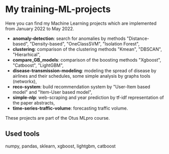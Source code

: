 My training-ML-projects 
=======================

Here you can find my Machine Learning projects which are implemented from January 2022 to May 2022.

- **anomaly-detection**: search for anomalies by methods "Distance-based", "Density-based", "OneClassSVM", "Isolation Forest",
- **clustering**: comparison of the clustering methods "Kmean", "DBSCAN", "Hierarhical",
- **compare_GB_models**: comparison of the boosting methods "Xgboost", "Catboost", "LightGBM",
- **disease-transmission-modeling**: modeling the spread of disease by airlines and their schedules, some simple analysis by graphs tools (networkx),
- **reco-system**: build recommendation system by "User-Item based model" and "Item-User based model",
- **simple-nlp**: web-scraping and year prediction by tf-idf representation of the paper abstracts,
- **time-series-traffic-volume**: forecasting traffic volume.

These projects are part of the Otus MLpro course. 

## Used tools
numpy, pandas, sklearn, xgboost, lightgbm, catboost
